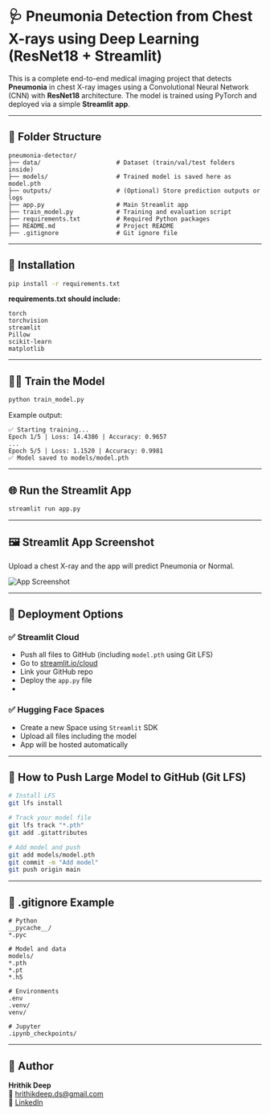 # 🩺 Pneumonia Detection from Chest X-rays using Deep Learning (ResNet18 + Streamlit)

This is a complete end-to-end medical imaging project that detects **Pneumonia** in chest X-ray images using a Convolutional Neural Network (CNN) with **ResNet18** architecture. The model is trained using PyTorch and deployed via a simple **Streamlit app**.

---

## 📁 Folder Structure

```
pneumonia-detector/
├── data/                     # Dataset (train/val/test folders inside)
├── models/                   # Trained model is saved here as model.pth
├── outputs/                  # (Optional) Store prediction outputs or logs
├── app.py                    # Main Streamlit app
├── train_model.py            # Training and evaluation script
├── requirements.txt          # Required Python packages
├── README.md                 # Project README
├── .gitignore                # Git ignore file
```

---

## 🔧 Installation

```bash
pip install -r requirements.txt
```

**requirements.txt should include:**
```
torch
torchvision
streamlit
Pillow
scikit-learn
matplotlib
```

---

## 🏋️‍♀️ Train the Model

```bash
python train_model.py
```

Example output:
```
✅ Starting training...
Epoch 1/5 | Loss: 14.4386 | Accuracy: 0.9657
...
Epoch 5/5 | Loss: 1.1520 | Accuracy: 0.9981
✅ Model saved to models/model.pth
```

---

## 🌐 Run the Streamlit App

```bash
streamlit run app.py
```

---

## 🖼️ Streamlit App Screenshot

Upload a chest X-ray and the app will predict Pneumonia or Normal.

![App Screenshot](<img width="250" height="150" alt="Screenshot 2025-08-06 at 11 54 37 AM" src="https://github.com/user-attachments/assets/478de1b9-b34a-4335-972f-e46c8e9014d3" />
)

---

## 🚀 Deployment Options

### ✅ Streamlit Cloud
- Push all files to GitHub (including `model.pth` using Git LFS)
- Go to [streamlit.io/cloud](https://pneumonia-detector-hgjojhhexcpeceajgy8pje.streamlit.app/)
- Link your GitHub repo
- Deploy the `app.py` file
- 
### ✅ Hugging Face Spaces
- Create a new Space using `Streamlit` SDK
- Upload all files including the model
- App will be hosted automatically

---

## 💾 How to Push Large Model to GitHub (Git LFS)

```bash
# Install LFS
git lfs install

# Track your model file
git lfs track "*.pth"
git add .gitattributes

# Add model and push
git add models/model.pth
git commit -m "Add model"
git push origin main
```

---

## 📄 .gitignore Example

```
# Python
__pycache__/
*.pyc

# Model and data
models/
*.pth
*.pt
*.h5

# Environments
.env
.venv/
venv/

# Jupyter
.ipynb_checkpoints/
```

---

## 🙌 Author

**Hrithik Deep**  
📧 hrithikdeep.ds@gmail.com  
🔗 [LinkedIn](https://linkedin.com/in/hrithikdeep)


